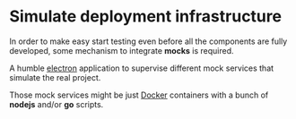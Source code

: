 # Simulate deployment infrastructure 

In order to make easy start testing even before all the components are fully developed, some mechanism to integrate **mocks** is required.

A humble [electron](http://electron.atom.io) application to supervise different mock services that simulate the real project.

Those mock services might be just [Docker](https://www.docker.com) containers with a bunch of **nodejs** and/or **go** scripts.